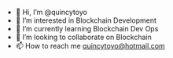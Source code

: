 - 👋 Hi, I’m @quincytoyo
- 👀 I’m interested in Blockchain Development
- 🌱 I’m currently learning Blockchain Dev Ops
- 💞️ I’m looking to collaborate on Blockchain
- 📫 How to reach me quincytoyo@hotmail.com

<!---
quincytoyo/quincytoyo is a ✨ special ✨ repository because its `README.md` (this file) appears on your GitHub profile.
You can click the Preview link to take a look at your changes.
--->
